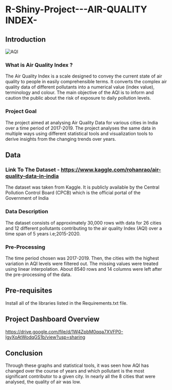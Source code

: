 # R-Shiny-Project---AIR-QUALITY INDEX-

## Introduction 
![AQI](https://user-images.githubusercontent.com/74179721/131791083-fca71340-d716-4cbc-810a-2600a4087f02.jpg)

### What is Air Quality Index ? 
The Air Quality Index is a scale designed to convey the current state of air quality to people in
easily comprehensible terms. It converts the complex air quality data of different pollutants into a
numerical value (index value), terminology and colour. The main objective of the AQI is to
inform and caution the public about the risk of exposure to daily pollution levels.

### Project Goal
The project aimed at analysing Air Quality Data for various cities in India over a time
period of 2017-2019. The project analyses the same data in multiple ways using different
statistical tools and visualization tools to derive insights from the changing trends over
years.

## Data 
### Link To The Dataset - https://www.kaggle.com/rohanrao/air-quality-data-in-india 
The dataset was taken from Kaggle. It is publicly available by the Central Pollution
Control Board (CPCB) which is the official portal of the Government of India

### Data Description 
The dataset consists of approximately 30,000 rows with data for 26 cities and 12
different pollutants contributing to the air quality Index (AQI) over a time span of 5
years i.e;2015-2020.

### Pre-Processing
The time period chosen was 2017-2019. Then, the cities with the highest variation in AQI levels 
were filtered out. The missing values were treated using linear interpolation. About 8540 rows and 14 columns
were left after the pre-processing of the data.

## Pre-requisites
Install all of the libraries listed in the Requirements.txt file.

## Project Dashboard Overview
https://drive.google.com/file/d/1W4ZpbM0qqa7XVFP0-lgyXoAtWodqGS1b/view?usp=sharing

## Conclusion 
Through these graphs and statistical tools, it was seen how AQI has changed over the 
course of years and which pollutant is the most significant contributor to a given city. In nearly all the 8
cities that were  analysed, the quality of air was low. 
